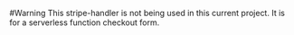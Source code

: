 #Warning
This stripe-handler is not being used in this current project. It is for a serverless function checkout form.